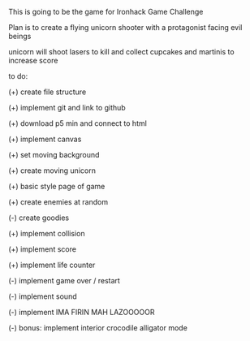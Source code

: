 This is going to be the game for Ironhack Game Challenge

Plan is to create a flying unicorn shooter with a protagonist facing evil beings

unicorn will shoot lasers to kill and collect cupcakes and martinis to increase score

to do:

(+) create file structure

(+) implement git and link to github

(+) download p5 min and connect to html

(+) implement canvas

(+) set moving background

(+) create moving unicorn

(+) basic style page of game

(+) create enemies at random

(-) create goodies

(+) implement collision

(+) implement score

(+) implement life counter

(-) implement game over / restart

(-) implement sound

(-) implement IMA FIRIN MAH LAZOOOOOR

(-) bonus: implement interior crocodile alligator mode
